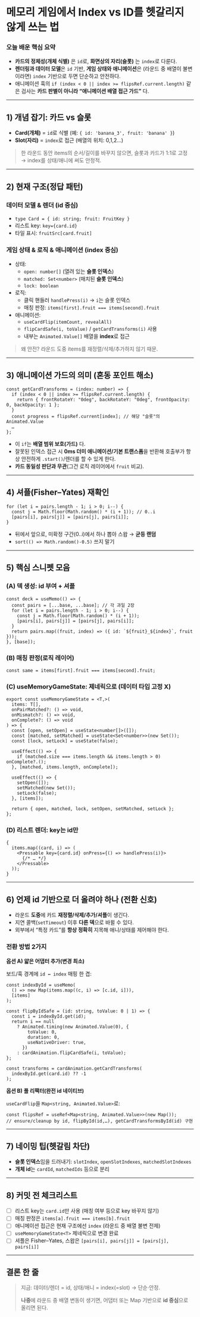 # 메모리 게임에서 Index vs ID를 헷갈리지 않게 쓰는 법

### 오늘 배운 핵심 요약

- **카드의 정체성(개체 식별)** 은 `id`로, **화면상의 자리(슬롯)** 는 `index`로 다룬다.
- **렌더링과 데이터 모델**은 `id` 기반, **게임 상태와 애니메이션**은 (라운드 중 배열이 불변이라면) `index` 기반으로 두면 단순하고 안전하다.
- 애니메이션 훅의 `if (index < 0 || index >= flipsRef.current.length)` 같은 검사는 **카드 판별이 아니라 “애니메이션 배열 접근 가드”** 다.

---

## 1) 개념 잡기: **카드 vs 슬롯**

- **Card(개체)** = `id`로 식별 (예: `{ id: 'banana_3', fruit: 'banana' }`)
- **Slot(자리)** = `index`로 접근 (배열의 위치: 0,1,2…)

> 한 라운드 동안 items의 순서/길이를 바꾸지 않으면, 슬롯과 카드가 1:1로 고정 → index를 상태/애니에 써도 안정적.

---

## 2) 현재 구조(정답 패턴)

### 데이터 모델 & 렌더 (id 중심)

- `type Card = { id: string; fruit: FruitKey }`
- 리스트 key: `key={card.id}`
- 타일 표시: `fruitSrc[card.fruit]`

### 게임 상태 & 로직 & 애니메이션 (index 중심)

- 상태:
  - `open: number[]` (열려 있는 **슬롯 인덱스**)
  - `matched: Set<number>` (매치된 **슬롯 인덱스**)
  - `lock: boolean`
- 로직:
  - 클릭 핸들러 `handlePress(i)` → `i`는 슬롯 인덱스
  - 매칭 판정: `items[first].fruit === items[second].fruit`
- 애니메이션:
  - `useCardFlip(itemCount, revealAll)`
  - `flipCardSafe(i, toValue)` / `getCardTransforms(i)` 사용
  - 내부는 `Animated.Value[]` 배열을 **index**로 접근

> 왜 안전? 라운드 도중 items를 재정렬/삭제/추가하지 않기 때문.

---

## 3) 애니메이션 가드의 의미 (혼동 포인트 해소)

```tsx
const getCardTransforms = (index: number) => {
  if (index < 0 || index >= flipsRef.current.length) {
    return { frontRotateY: "0deg", backRotateY: "0deg", frontOpacity: 0, backOpacity: 1 };
  }
  const progress = flipsRef.current[index]; // 해당 "슬롯"의 Animated.Value
  …
};

```

- 이 `if`는 **배열 범위 보호(가드)** 다.
- 잘못된 인덱스 접근 시 **0ms 더미 애니메이션/기본 트랜스폼**을 반환해 호출부가 항상 안전하게 `.start()`/렌더를 할 수 있게 한다.
- **카드 동일성 판단과 무관**(그건 로직 레이어에서 `fruit` 비교).

---

## 4) 셔플(Fisher–Yates) 재확인

```tsx
for (let i = pairs.length - 1; i > 0; i--) {
  const j = Math.floor(Math.random() * (i + 1)); // 0..i
  [pairs[i], pairs[j]] = [pairs[j], pairs[i]];
}
```

- 뒤에서 앞으로, 미확정 구간(0..i)에서 하나 뽑아 스왑 → **균등 랜덤**
- `sort(() => Math.random()-0.5)` 쓰지 말기

---

## 5) 핵심 스니펫 모음

### (A) 덱 생성: **id 부여 + 셔플**

```tsx
const deck = useMemo(() => {
  const pairs = [...base, ...base]; // 각 과일 2장
  for (let i = pairs.length - 1; i > 0; i--) {
    const j = Math.floor(Math.random() * (i + 1));
    [pairs[i], pairs[j]] = [pairs[j], pairs[i]];
  }
  return pairs.map((fruit, index) => ({ id: `${fruit}_${index}`, fruit }));
}, [base]);
```

### (B) 매칭 판정(로직 레이어)

```tsx
const same = items[first].fruit === items[second].fruit;
```

### (C) useMemoryGameState: **제네릭으로** (데이터 타입 고정 X)

```tsx
export const useMemoryGameState = <T,>(
  items: T[],
  onPairMatched?: () => void,
  onMismatch?: () => void,
  onComplete?: () => void
) => {
  const [open, setOpen] = useState<number[]>([]);
  const [matched, setMatched] = useState<Set<number>>(new Set());
  const [lock, setLock] = useState(false);

  useEffect(() => {
    if (matched.size === items.length && items.length > 0) onComplete?.();
  }, [matched, items.length, onComplete]);

  useEffect(() => {
    setOpen([]);
    setMatched(new Set());
    setLock(false);
  }, [items]);

  return { open, matched, lock, setOpen, setMatched, setLock };
};
```

### (D) 리스트 렌더: **key는 id만**

```tsx
{
  items.map((card, i) => (
    <Pressable key={card.id} onPress={() => handlePress(i)}>
      {/* … */}
    </Pressable>
  ));
}
```

---

## 6) 언제 **id 기반으로 더 올려야** 하나 (전환 신호)

- 라운드 **도중**에 카드 **재정렬/삭제/추가/셔플**이 생긴다.
- 지연 콜백(`setTimeout`) 이후 **다른 덱**으로 바뀔 수 있다.
- 외부에서 “특정 카드”를 **항상 정확히** 지목해 애니/상태를 제어해야 한다.

### 전환 방법 2가지

**옵션 A) 얇은 어댑터 추가(변경 최소)**

보드/훅 경계에 `id ↔ index` 매핑 한 겹:

```tsx
const indexById = useMemo(
  () => new Map(items.map((c, i) => [c.id, i])),
  [items]
);

const flipByIdSafe = (id: string, toValue: 0 | 1) => {
  const i = indexById.get(id);
  return i == null
    ? Animated.timing(new Animated.Value(0), {
        toValue: 0,
        duration: 0,
        useNativeDriver: true,
      })
    : cardAnimation.flipCardSafe(i, toValue);
};

const transforms = cardAnimation.getCardTransforms(
  indexById.get(card.id) ?? -1
);
```

**옵션 B) 풀 리팩터(완전 id 네이티브)**

`useCardFlip`을 `Map<string, Animated.Value>`로:

```tsx
const flipsRef = useRef<Map<string, Animated.Value>>(new Map());
// ensure/cleanup by id, flipById(id,…), getCardTransformsById(id) 구현
```

---

## 7) 네이밍 팁(헷갈림 차단)

- **슬롯 인덱스**임을 드러내기: `slotIndex`, `openSlotIndexes`, `matchedSlotIndexes`
- **개체 id**는 `cardId`, `matchedIds` 등으로 분리

---

## 8) 커밋 전 체크리스트

- [ ] 리스트 key는 `card.id`만 사용 (매칭 여부 등으로 key 바꾸지 않기)
- [ ] 매칭 판정은 `items[a].fruit === items[b].fruit`
- [ ] 애니메이션 접근은 현재 구조에선 `index` (라운드 중 배열 불변 전제)
- [ ] `useMemoryGameState<T>` 제네릭으로 변경 완료
- [ ] 셔플은 Fisher–Yates, 스왑은 `[pairs[i], pairs[j]] = [pairs[j], pairs[i]]`

---

## 결론 한 줄

> 지금: 데이터/렌더 = id, 상태/애니 = index(=slot) → 단순·안정.
>
> **나중**에 라운드 중 배열 변동이 생기면, 어댑터 또는 Map 기반으로 **id 중심**으로 올리면 된다.
